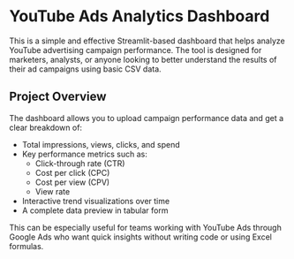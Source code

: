 # YouTube Ads Analytics Dashboard

This is a simple and effective Streamlit-based dashboard that helps analyze YouTube advertising campaign performance. The tool is designed for marketers, analysts, or anyone looking to better understand the results of their ad campaigns using basic CSV data.

## Project Overview

The dashboard allows you to upload campaign performance data and get a clear breakdown of:

- Total impressions, views, clicks, and spend
- Key performance metrics such as:
  - Click-through rate (CTR)
  - Cost per click (CPC)
  - Cost per view (CPV)
  - View rate
- Interactive trend visualizations over time
- A complete data preview in tabular form

This can be especially useful for teams working with YouTube Ads through Google Ads who want quick insights without writing code or using Excel formulas.


